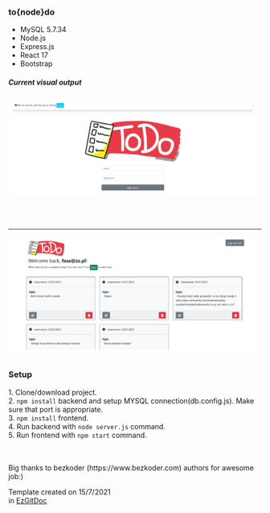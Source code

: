 <h3>to{node}do</h3>

- MySQL 5.7.34
- Node.js
- Express.js
- React 17
- Bootstrap

<h5>Current visual output</h5>

<p align="center"><img src="https://raw.githubusercontent.com/trolit/tonodedo/images/images/img1.PNG" alt="Tonodedo app image 1" width="900"/></p>

<br/>
<br/>
<hr/>

<p align="center"><img src="https://raw.githubusercontent.com/trolit/tonodedo/images/images/img2.PNG" alt="Tonodedo app image 2" width="900"/></p>

<h3>Setup</h3>
1. Clone/download project. <br/>
2. <code>npm install</code> backend and setup MYSQL connection(db.config.js). Make sure that port is appropriate. <br/>
3. <code>npm install</code> frontend. <br/>
4. Run backend with <code>node server.js</code> command. <br/>
5. Run frontend with <code>npm start</code> command. <br/>

<br/>
<br/>

<p>Big thanks to bezkoder (https://www.bezkoder.com) authors for awesome job:) </p>

Template created on 15/7/2021 <br/> in <a href="https://github.com/trolit/EzGitDoc">EzGitDoc</a>
